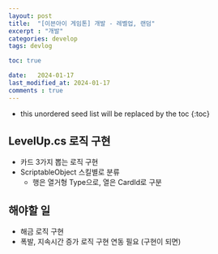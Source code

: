 ```yaml
---
layout: post
title:  "[이븐아이 게임톤] 개발 - 레벨업, 랜덤"
excerpt : "개발"
categories: develop
tags: devlog

toc: true

date:   2024-01-17
last_modified_at: 2024-01-17
comments : true
---
```


* this unordered seed list will be replaced by the toc
{:toc}  

## LevelUp.cs 로직 구현

- 카드 3가지 뽑는 로직 구현
- ScriptableObject 스킬별로 분류
   - 행은 열거형 Type으로, 열은 CardId로 구분
   
## 해야할 일

- 해금 로직 구현
- 폭발, 지속시간 증가 로직 구현 연동 필요 (구현이 되면)
